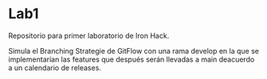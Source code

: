 # Lab1
Repositorio para primer laboratorio de Iron Hack.

Simula el Branching Strategie de GitFlow con una rama develop en la que se implementarían las features que después serán llevadas a main deacuerdo a un calendario de releases.
